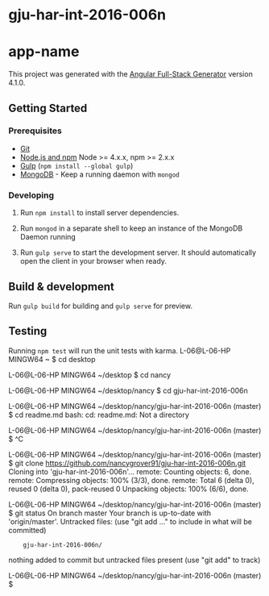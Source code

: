# gju-har-int-2016-006n
# app-name

This project was generated with the [Angular Full-Stack Generator](https://github.com/DaftMonk/generator-angular-fullstack) version 4.1.0.

## Getting Started

### Prerequisites

- [Git](https://git-scm.com/)
- [Node.js and npm](nodejs.org) Node >= 4.x.x, npm >= 2.x.x
- [Gulp](http://gulpjs.com/) (`npm install --global gulp`)
- [MongoDB](https://www.mongodb.org/) - Keep a running daemon with `mongod`

### Developing

1. Run `npm install` to install server dependencies.

2. Run `mongod` in a separate shell to keep an instance of the MongoDB Daemon running

3. Run `gulp serve` to start the development server. It should automatically open the client in your browser when ready.

## Build & development

Run `gulp build` for building and `gulp serve` for preview.

## Testing

Running `npm test` will run the unit tests with karma.
L-06@L-06-HP MINGW64 ~
$ cd desktop

L-06@L-06-HP MINGW64 ~/desktop
$ cd nancy

L-06@L-06-HP MINGW64 ~/desktop/nancy
$ cd gju-har-int-2016-006n

L-06@L-06-HP MINGW64 ~/desktop/nancy/gju-har-int-2016-006n (master)
$ cd readme.md
bash: cd: readme.md: Not a directory

L-06@L-06-HP MINGW64 ~/desktop/nancy/gju-har-int-2016-006n (master)
$ ^C

L-06@L-06-HP MINGW64 ~/desktop/nancy/gju-har-int-2016-006n (master)
$ git clone https://github.com/nancygrover91/gju-har-int-2016-006n.git
Cloning into 'gju-har-int-2016-006n'...
remote: Counting objects: 6, done.
remote: Compressing objects: 100% (3/3), done.
remote: Total 6 (delta 0), reused 0 (delta 0), pack-reused 0
Unpacking objects: 100% (6/6), done.

L-06@L-06-HP MINGW64 ~/desktop/nancy/gju-har-int-2016-006n (master)
$ git status
On branch master
Your branch is up-to-date with 'origin/master'.
Untracked files:
  (use "git add <file>..." to include in what will be committed)

        gju-har-int-2016-006n/

nothing added to commit but untracked files present (use "git add" to track)

L-06@L-06-HP MINGW64 ~/desktop/nancy/gju-har-int-2016-006n (master)
$
